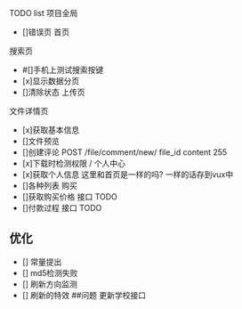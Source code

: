 TODO list
项目全局
- []错误页
首页

搜索页
- #[]手机上测试搜索按键
- [x]显示数据分页
- []清除状态
上传页

文件详情页
- [x]获取基本信息
- []文件预览
- []创建评论                          POST /file/comment/new/    file_id content 255
- [x]下载时检测权限                     /
个人中心
- [x]获取个人信息 这里和首页是一样的吗? 一样的话存到vux中
- []各种列表
购买
- []获取购买价格  接口  TODO
- []付款过程      接口  TODO
## 优化
- [] 常量提出
- [] md5检测失败
- [] 刷新方向监测
- [] 刷新的特效
##问题
更新学校接口
